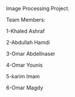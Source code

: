 Image Processing Project.

Team Members:

1-Khaled Ashraf

2-Abdullah Hamdi

3-Omar Abdellnaser

4-Omar Younis

5-karim Imam

6-Omar Magdy

